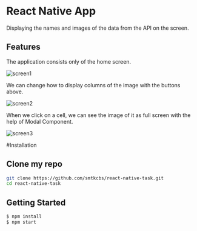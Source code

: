 # React Native App
Displaying the names and images of the data from the API on the screen.

## Features
The application consists only of the home screen.

![screen1](https://user-images.githubusercontent.com/46901031/195466025-811b52d1-1472-4aa6-a3ef-4359adedf4b8.PNG)

We can change how to display columns of the image with the buttons above.

![screen2](https://user-images.githubusercontent.com/46901031/195466027-143d151e-acca-43a0-80be-ff523712b3aa.PNG)

When we click on a cell, we can see the image of it as full screen with the help of Modal Component.

![screen3](https://user-images.githubusercontent.com/46901031/195466836-bb71242f-7752-4eda-8774-1001713a3d62.PNG)


#Installation
## Clone my repo
```bash
git clone https://github.com/smtkcbs/react-native-task.git
cd react-native-task
```
## Getting Started
```bash
$ npm install
$ npm start
```

  
